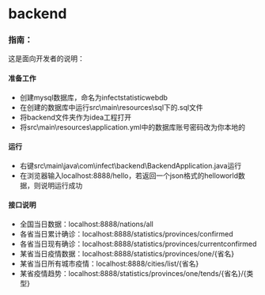 # backend

### 指南：

这是面向开发者的说明：

#### 准备工作
- 创建mysql数据库，命名为infectstatisticwebdb
- 在创建的数据库中运行src\main\resources\sql下的.sql文件
- 将backend文件夹作为idea工程打开
- 将src\main\resources\application.yml中的数据库账号密码改为你本地的

#### 运行
- 右键src\main\java\com\infect\backend\BackendApplication.java运行
- 在浏览器输入localhost:8888/hello，若返回一个json格式的helloworld数据，则说明运行成功

#### 接口说明
- 全国当日数据：localhost:8888/nations/all
- 各省当日累计确诊：localhost:8888/statistics/provinces/confirmed 
- 各省当日现有确诊：localhost:8888/statistics/provinces/currentconfirmed
- 某省当日疫情数据：localhost:8888/statistics/provinces/one/{省名}
- 某省当日所有城市疫情：localhost:8888/cities/list/{省名}
- 某省疫情趋势：localhost:8888/statistics/provinces/one/tends/{省名}/{类型}
